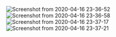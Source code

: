 ![Screenshot from 2020-04-16 23-36-52](https://user-images.githubusercontent.com/55197733/79529853-acdfdf00-803b-11ea-9654-b0887948debf.png)
![Screenshot from 2020-04-16 23-36-58](https://user-images.githubusercontent.com/55197733/79529855-ad787580-803b-11ea-9d8c-3136c0c8dcf4.png)
![Screenshot from 2020-04-16 23-37-17](https://user-images.githubusercontent.com/55197733/79529858-ae110c00-803b-11ea-89b4-9b268a65d7c5.png)
![Screenshot from 2020-04-16 23-37-21](https://user-images.githubusercontent.com/55197733/79529859-ae110c00-803b-11ea-90f9-576ca6d2b85d.png)

